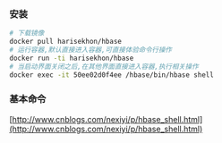 ### 安装
```sh
# 下载镜像
docker pull harisekhon/hbase
# 运行容器,默认直接进入容器,可直接体验命令行操作
docker run -ti harisekhon/hbase
# 当启动界面关闭之后,在其他界面直接进入容器,执行相关操作
docker exec -it 50ee02d0f4ee /hbase/bin/hbase shell
```
### 基本命令
[http://www.cnblogs.com/nexiyi/p/hbase_shell.html](http://www.cnblogs.com/nexiyi/p/hbase_shell.html)
